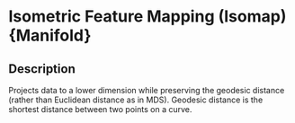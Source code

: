 # Isometric Feature Mapping (Isomap) {Manifold}

## Description

Projects data to a lower dimension while preserving the geodesic distance (rather than Euclidean distance as in MDS). Geodesic distance is the shortest distance between two points on a curve.
